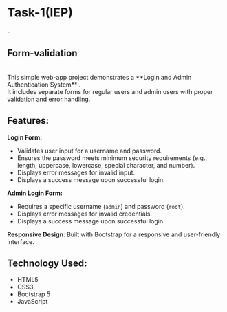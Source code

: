 <h1>Task-1(IEP)</h1> - <h2> Form-validation</h2> <br>
This simple web-app project demonstrates a **Login and Admin Authentication System** .<br> It includes separate forms for regular users and admin users with proper validation and error handling.<br>

## Features:<br>

**Login Form:**<br>
  - Validates user input for a username and password.<br>
  - Ensures the password meets minimum security requirements (e.g., length, uppercase, lowercase, special character, and number).<br>
  - Displays error messages for invalid input.<br>
  - Displays a success message upon successful login.<br>

 **Admin Login Form:**<br>
  - Requires a specific username (`admin`) and password (`root`).<br>
  - Displays error messages for invalid credentials.<br>
  - Displays a success message upon successful login.<br>

 **Responsive Design**: Built with Bootstrap for a responsive and user-friendly interface.<br>

## Technology Used:<br>
  - HTML5<br>
  - CSS3<br>
  - Bootstrap 5<br>
  - JavaScript
